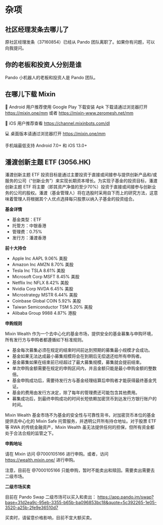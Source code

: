 # 杂项

## 社区经理发条去哪儿了

原社区经理发条（37160854）已经从 Pando 团队离职了。如果你有问题，可以向我提问。


## 你的老板和投资人分别是谁

Pando 小机器人的老板和投资人是 Pando 团队。

## 在哪儿下载 Mixin

📲 Android 用户推荐使用 Google Play 下载安装
Apk 下载请通过浏览器打开 https://mixin.one/mm 或者 https://mixin-www.zeromesh.net/mm

📲 iOS 用户推荐查看 https://channel.mixinbots.com/dl

💻 桌面版本请通过浏览器打开 https://mixin.one/mm

手机端最低支持 Android 7.0+ 和 iOS 13.0+

## 潘渡创新主题 ETF (3056.HK) 

潘渡创新主题 ETF 投资目标是通过主要投资于直接或间接参与提供创新产品和/或服务的公司（“创新业务”）来实现长期资本增长。为实现子基金的投资目标，潘渡创新主题 ETF 将主要（即其资产净值的至少70%）投资于直接或间接参与创新业务的公司的股权。潘渡（基金管理人）将在选股时采用自下而上的研究方法，这意味着管理人将根据其个人优点选择每只股票以纳入子基金的投资组合。

**基金详情**

- 基金类型：ETF
- 托管方：中银香港
- 管理费：0.75%
- 发行方：潘渡香港

**前十大持仓**

- Apple Inc 	AAPL 	9.06% 	美股
- Amazon Inc 	AMZN 	8.70% 	美股
- Tesla Inc 	TSLA 	8.61% 	美股
- Microsoft Corp 	MSFT 	8.45% 	美股
- Netflix Inc 	NFLX 	8.42% 	美股
- Nvidia Corp 	NVDA 	6.45% 	美股
- Microstrategy 	MSTR 	6.44% 	美股
- Coinbase Global 	COIN 	5.92% 	美股
- Taiwan Semiconductor 	TSM 	5.20% 	美股
- Alibaba Group 	9988 	4.87% 	港股

**申购规则**

Mixin Wealth 作为一个去中心化的基金市场，提供安全的基金募集与申购环境，所有发行方与申购者都遵循如下标准规则。

- 基金每次募集必须在规定的结束时间前达到预期的募集最小规模才会成功。
- 基金如果无法达成最小募集规模将会在到期后无偿退还给所有申购者。
- 基金募集如果在结束前已经超过了最大募集规模，募集就会提前结束。
- 单次申购金额需要在规定的申购区间内，并且金额只能是最小申购金额的整数倍。
- 基金申购成功后，需要待发行方与基金经理结算后申购者才能获得最终基金凭证。
- 基金的费用由发行方决定，除了每年的管理费还可能包含其他费用。
- 募集成功后，到最终申购成功的时间长短依赖加密货币到达发行方银行账户的时间。

Mixin Wealth 基金市场不为基金的安全性与可靠性背书，对加密货币本位的基金提供去中心化的 Mixin Safe 托管服务，并透明公开所有持仓地址。对于股票 ETF 等 RWA 的传统金融资产，Mixin Wealth 虽无法提供任何的担保，但所有资金都处于合法合规的监管之下。

**申购地址**

请在 Mixin 访问 @7000105166 进行申购。或者，访问 https://wealth.mixin.one/ 进行申购。

注意，目前在 @7000105166 只能申购，暂时不能卖出和赎回。需要卖出需要去二级市场。

**二级市场买卖**

目前在 Pando Swap 二级市场可以买入和卖出： https://app.pando.im/swap?base=31d2ea9c-95eb-3355-b65b-ba096853bc18&quote=5c392265-1e05-3520-a25b-2fe9e36510d7

买卖时，请留意价格影响，目前不宜大额买卖。